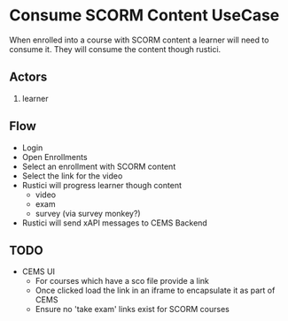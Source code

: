 # Consume SCORM Content UseCase

When enrolled into a course with SCORM content a learner will need to consume it.  They will consume the content though rustici.

## Actors
1. learner

## Flow
- Login
- Open Enrollments
- Select an enrollment with SCORM content
- Select the link for the video
- Rustici will progress learner though content
  - video
  - exam
  - survey (via survey monkey?)
- Rustici will send xAPI messages to CEMS Backend

## TODO
- CEMS UI
  - For courses which have a sco file provide a link
  - Once clicked load the link in an iframe to encapsulate it as part of CEMS
  - Ensure no 'take exam' links exist for SCORM courses
